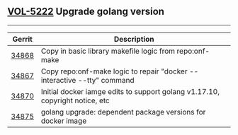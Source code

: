 ## [VOL-5222](https://jira.opencord.org/browse/VOL-5222) Upgrade golang version

---

| Gerrit | Description |
| ------ | --------------------------------------------------------- | 
| [34868](https://gerrit.opencord.org/c/voltha-protos/+/34868)       | Copy in basic library makefile logic from repo:onf-make |
| [34867](https://gerrit.opencord.org/c/voltha-protos/+/34867)       | Copy repo:onf-make logic to repair "docker --interactive --tty" command |
| [34870](https://gerrit.opencord.org/c/voltha-docker-tools/+/34870) | Initial docker iamge edits to support golang v1.17.10, copyright notice, etc |
| [34875](https://gerrit.opencord.org/c/voltha-docker-tools/+/34875) | golang upgrade: dependent package versions for docker image |

